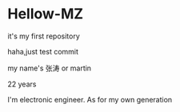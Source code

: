 Hellow-MZ
=========

it's my first repository

haha,just test commit

my name's 张涛 or martin

22 years  

I'm electronic engineer. As for my own generation

